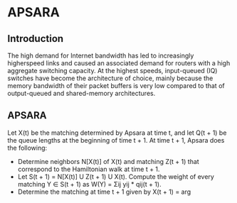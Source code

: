 # APSARA
## Introduction
The high demand for Internet bandwidth
has led to increasingly higherspeed links
and caused an associated demand for routers
with a high aggregate switching capacity.
At the highest speeds, input-queued (IQ)
switches have become the architecture of choice,
mainly because the memory bandwidth of their packet
buffers is very low compared to that of output-queued and
shared-memory architectures.
## APSARA
Let X(t) be the matching determined by
Apsara at time t, and let Q(t + 1) be the queue
lengths at the beginning of time t + 1. At time
t + 1, Apsara does the following:
* Determine neighbors N[X(t)] of X(t) and matching Z(t + 1)
that correspond to the Hamiltonian walk at time t + 1.
* Let S(t + 1) = N[X(t)] U Z(t + 1) U X(t).
Compute the weight of every matching Y ∈ S(t + 1) as W(Y) = Σij yij * qij(t + 1).
* Determine the matching at time t + 1 given by
X(t + 1) = arg
